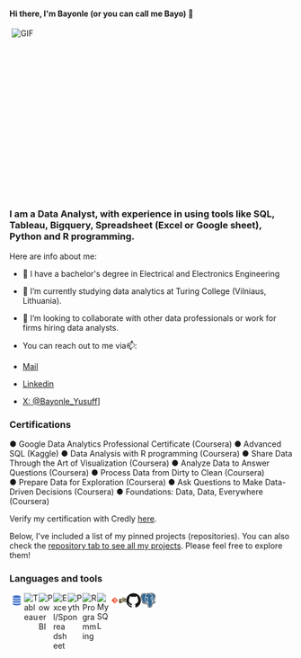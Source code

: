 #### Hi there, I'm Bayonle (or you can call me Bayo) 👋

<img align="right" alt="GIF" src="https://miro.medium.com/v2/resize:fit:1400/format:webp/1*kIacWWXjfYBFXqIXhIuCXQ.gif" width="500" height="320" />
 
### I am a Data Analyst, with experience in using tools like SQL, Tableau, Bigquery, Spreadsheet (Excel or Google sheet), Python and R programming.

Here are info about me:

- 🔭 I have a bachelor's degree in Electrical and Electronics Engineering 
- 🌱 I’m currently studying data analytics at Turing College (Vilniaus, Lithuania).
- 👯 I’m looking to collaborate with other data professionals or work for firms hiring data analysts.


- You can reach out to me via📫:
- [Mail](adisabayo50@gmail.com)
- [Linkedin](https://www.linkedin.com/in/bayonle-yusuff-a17a1621a/?trk=opento_sprofile_details)
- [X: @Bayonle_Yusuff](https://x.com/Bayonle_Yusuff)]

### Certifications
●	Google Data Analytics Professional Certificate (Coursera)
●	Advanced SQL (Kaggle) 
●	Data Analysis with R programming (Coursera)
●	Share Data Through the Art of Visualization (Coursera) 
●	Analyze Data to Answer Questions (Coursera) 
●	Process Data from Dirty to Clean (Coursera) 	 
●	Prepare Data for Exploration (Coursera) 
●	Ask Questions to Make Data-Driven Decisions (Coursera) 
●	Foundations: Data, Data, Everywhere (Coursera) 

Verify my certification with Credly [here](https://www.credly.com/badges/4ddf8985-ba73-4fff-9abb-bb4ccc0b7b18/public_url).

Below, I've included a list of my pinned projects (repositories). You can also check the [repository tab to see all my projects](https://github.com/bayoxx?tab=repositories). Please feel free to explore them!


### Languages and tools
[<img align="left" alt="SQL" width="26px" src="https://raw.githubusercontent.com/github/explore/37c71fdca4e12086faf8c7009793d2eb588c914e/topics/sql/sql.png" />](https://en.wikipedia.org/wiki/SQL)
[<img align="left" alt="Tableau" width="26px" src="https://upload.wikimedia.org/wikipedia/commons/4/4b/Tableau_Logo.png" />](https://www.tableau.com/)
[<img align="left" alt="Power BI" width="26px" src="https://upload.wikimedia.org/wikipedia/commons/c/cf/New_Power_BI_Logo.svg" />](https://powerbi.microsoft.com/)
[<img align="left" alt="Excel/Spreadsheet" width="26px" src="https://upload.wikimedia.org/wikipedia/commons/7/73/Microsoft_Excel_2013-2019_logo.svg" />](https://www.microsoft.com/en-us/microsoft-365/excel)
[<img align="left" alt="Python" width="26px" src="https://upload.wikimedia.org/wikipedia/commons/c/c3/Python-logo-notext.svg" />](https://www.python.org/)
[<img align="left" alt="R Programming" width="26px" src="https://upload.wikimedia.org/wikipedia/commons/1/1b/R_logo.svg" />](https://www.r-project.org/)
[<img align="left" alt="MySQL" width="26px" src="https://upload.wikimedia.org/wikipedia/en/d/dd/MySQL_logo.svg" />](https://www.mysql.com/)


<img align="left" alt="Git" width="26px" src="https://raw.githubusercontent.com/github/explore/master/topics/git/git.png" />
<img align="left" alt="GitHub" width="26px" src="https://raw.githubusercontent.com/github/explore/master/topics/github/github.png" />
<img align="left" alt="PostgreSQL" width="26px" src="https://raw.githubusercontent.com/github/explore/master/topics/postgresql/postgresql.png" />

